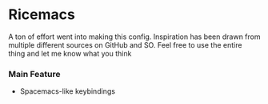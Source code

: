 # Ricemacs
A ton of effort went into making this config. Inspiration has been drawn from multiple different sources on GitHub and SO.
Feel free to use the entire thing and let me know what you think

### Main Feature
* Spacemacs-like keybindings
